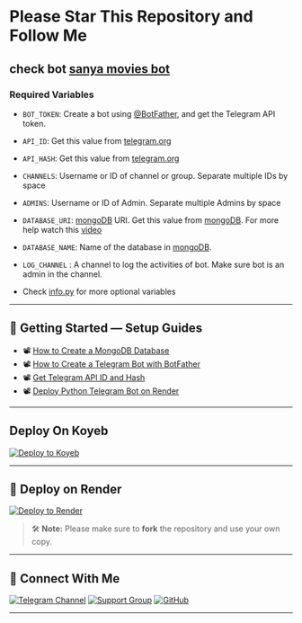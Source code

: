 # Please Star This Repository and Follow Me

## check bot [sanya movies bot](https://t.me/sanyamoviesbot/)

### Required Variables
* `BOT_TOKEN`: Create a bot using [@BotFather](https://telegram.dog/BotFather), and get the Telegram API token.
* `API_ID`: Get this value from [telegram.org](https://my.telegram.org/apps)
* `API_HASH`: Get this value from [telegram.org](https://my.telegram.org/apps)
* `CHANNELS`: Username or ID of channel or group. Separate multiple IDs by space
* `ADMINS`: Username or ID of Admin. Separate multiple Admins by space
* `DATABASE_URI`: [mongoDB](https://www.mongodb.com) URI. Get this value from [mongoDB](https://www.mongodb.com). For more help watch this [video](https://youtu.be/1G1XwEOnxxo)
* `DATABASE_NAME`: Name of the database in [mongoDB](https://www.mongodb.com).
* `LOG_CHANNEL` : A channel to log the activities of bot. Make sure bot is an admin in the channel.

* Check [info.py](https://github.com/pykinsu/tele-filter-bot/blob/main/info.py) for more optional variables

---

## 🎯 Getting Started — Setup Guides

- 📽️ [How to Create a MongoDB Database](https://youtube.com/shorts/pIHvoXkwmq4)
- 📽️ [How to Create a Telegram Bot with BotFather](https://youtube.com/shorts/HhSIHIbFTF4)
- 📽️ [Get Telegram API ID and Hash](https://youtube.com/shorts/DtaShUUlxrs)
- 📽️ [Deploy Python Telegram Bot on Render](https://youtu.be/kYDTu1UYOzM)

---

## Deploy On Koyeb
[![Deploy to Koyeb](https://www.koyeb.com/static/images/deploy/button.svg)](https://app.koyeb.com/deploy?name=tele-filter-bot&repository=pyKinsu%2FTele-Filter-Bot&branch=main&instance_type=free&instances_min=0&autoscaling_sleep_idle_delay=300&env%5BADMINS%5D=&env%5BAPI_HASH%5D=&env%5BAPI_ID%5D=&env%5BBOT_TOKEN%5D=&env%5BDATABASE_URI%5D=&env%5BLOG_CHANNEL%5D=)

---

## 🚀 Deploy on Render

[![Deploy to Render](https://render.com/images/deploy-to-render-button.svg)](https://render.com/deploy?repo=https://github.com/pyKinsu/Tele-Filter-Bot)

> 🛠️ **Note:** Please make sure to **fork** the repository and use your own copy.

---


## 🔘 Connect With Me

[![Telegram Channel](https://img.shields.io/badge/Join-Telegram-blue?style=for-the-badge&logo=telegram)](https://t.me/kissuxbots)
[![Support Group](https://img.shields.io/badge/Support-Group-orange?style=for-the-badge&logo=telegram)](https://t.me/ur_movie_group)
[![GitHub](https://img.shields.io/badge/GitHub-pyKinsu-333?style=for-the-badge&logo=github)](https://github.com/pyKinsu)

---
